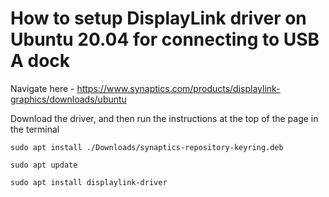 # How to setup DisplayLink driver on Ubuntu 20.04 for connecting to USB A dock

Navigate here - https://www.synaptics.com/products/displaylink-graphics/downloads/ubuntu

Download the driver, and then run the instructions at the top of the page in the terminal

`sudo apt install ./Downloads/synaptics-repository-keyring.deb`

`sudo apt update`

`sudo apt install displaylink-driver`
